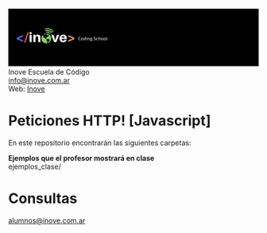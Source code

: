 ![Inove banner](inove.jpg)
Inove Escuela de Código\
info@inove.com.ar\
Web: [Inove](http://inove.com.ar)

# Peticiones HTTP! [Javascript]
En este repositorio encontrarán las siguientes carpetas:

__Ejemplos que el profesor mostrará en clase__\
ejemplos_clase/

# Consultas
alumnos@inove.com.ar

